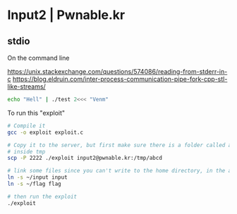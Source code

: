 # Input2 | Pwnable.kr

## stdio

On the command line 

https://unix.stackexchange.com/questions/574086/reading-from-stderr-in-c
https://blog.eldruin.com/inter-process-communication-pipe-fork-cpp-stl-like-streams/
```bash
echo "Hell" | ./test 2<<< "Venm"
```

To run this "exploit"

```bash
# Compile it
gcc -o exploit exploit.c

# Copy it to the server, but first make sure there is a folder called abcd
# inside tmp
scp -P 2222 ./exploit input2@pwnable.kr:/tmp/abcd

# link some files since you can't write to the home directory, in the abdd dir
ln -s ~/input input
ln -s ~/flag flag

# then run the exploit
./exploit
```
